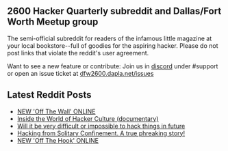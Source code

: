 ## 2600 Hacker Quarterly subreddit and Dallas/Fort Worth Meetup group
The semi-official subreddit for readers of the infamous little magazine at your local bookstore--full of goodies for the aspiring hacker. Please do not post links that violate the reddit's user agreement.

Want to see a new feature or contribute: 
Join us in [discord](https://dfw2600.dapla.net/chat) under #support or open an issue ticket at [dfw2600.dapla.net/issues](https://dfw2600.dapla.net/issues)

## Latest Reddit Posts
<!-- BLOG-POST-LIST:START -->
- [NEW 'Off The Wall' ONLINE](https://2600.com/wall/14-06-2022)
- [Inside the World of Hacker Culture (documentary)](https://www.reddit.com/r/2600/comments/vaz5fs/inside_the_world_of_hacker_culture_documentary/)
- [Will it be very difficult or impossible to hack things in future](https://www.reddit.com/r/2600/comments/vayxwq/will_it_be_very_difficult_or_impossible_to_hack/)
- [Hacking from Solitary Confinement. A true phreaking story!](https://www.reddit.com/r/2600/comments/v9q4c6/hacking_from_solitary_confinement_a_true/)
- [NEW 'Off The Hook' ONLINE](https://2600.com/hook/08-06-2022)
<!-- BLOG-POST-LIST:END -->
